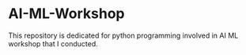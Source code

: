 # AI-ML-Workshop
This repository is dedicated for python programming involved in AI ML workshop that I conducted.
